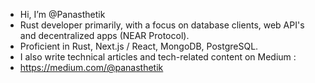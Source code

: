 - Hi, I’m @Panasthetik
- Rust developer primarily, with a focus on database clients, web API's and decentralized apps (NEAR Protocol).
- Proficient in Rust, Next.js / React, MongoDB, PostgreSQL.
- I also write technical articles and tech-related content on Medium :
- https://medium.com/@panasthetik

<!---
Panasthetik/Panasthetik is a ✨ special ✨ repository because its `README.md` (this file) appears on your GitHub profile.
You can click the Preview link to take a look at your changes.
--->
